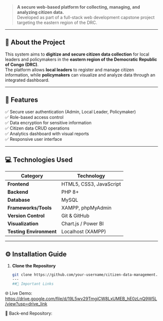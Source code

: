 


> **A secure web-based platform for collecting, managing, and analyzing citizen data.**  
> Developed as part of a full-stack web development capstone project targeting the eastern region of the DRC.

---
## 🧩 About the Project

This system aims to **digitize and secure citizen data collection** for local leaders and policymakers in the **eastern region of the Democratic Republic of Congo (DRC)**.  
The platform allows **local leaders** to register and manage citizen information, while **policymakers** can visualize and analyze data through an integrated dashboard.

---

## 🚀 Features

✅ Secure user authentication (Admin, Local Leader, Policymaker)  
✅ Role-based access control  
✅ Data encryption for sensitive information  
✅ Citizen data CRUD operations  
✅ Analytics dashboard with visual reports  
✅ Responsive user interface  

---

## 💻 Technologies Used

| Category | Technology |
|-----------|-------------|
| **Frontend** | HTML5, CSS3, JavaScript |
| **Backend** | PHP 8+ |
| **Database** | MySQL |
| **Frameworks/Tools** | XAMPP, phpMyAdmin |
| **Version Control** | Git & GitHub |
| **Visualization** | Chart.js / Power BI |
| **Testing Environment** | Localhost (XAMPP) |

---

## ⚙️ Installation Guide

1. **Clone the Repository**
   ```bash
   git clone https://github.com/your-username/citizen-data-management.git
   ---
   ##🔗 Important Links

🌐 Live Demo: https://drive.google.com/file/d/19L5wv29TmgiCW8LxUMEB_hE0zLnQ9W5L/view?usp=drive_link

📁 Back-end Repository: 

